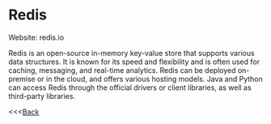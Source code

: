 # Redis

Website: redis.io

Redis is an open-source in-memory key-value store that supports various data structures. It is known for its speed and flexibility and is often used for caching, messaging, and real-time analytics. Redis can be deployed on-premise or in the cloud, and offers various hosting models. Java and Python can access Redis through the official drivers or client libraries, as well as third-party libraries.

<<<[Back](README.md)
